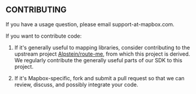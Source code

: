 CONTRIBUTING
------------

If you have a usage question, please email support-at-mapbox.com. 

If you want to contribute code: 

1. If it's generally useful to mapping libraries, consider contributing to the upstream project [Alpstein/route-me](http://github.com/alpstein/route-me), from which this project is derived. We regularly contribute the generally useful parts of our SDK to this project. 

1. If it's Mapbox-specific, fork and submit a pull request so that we can review, discuss, and possibly integrate your code. 